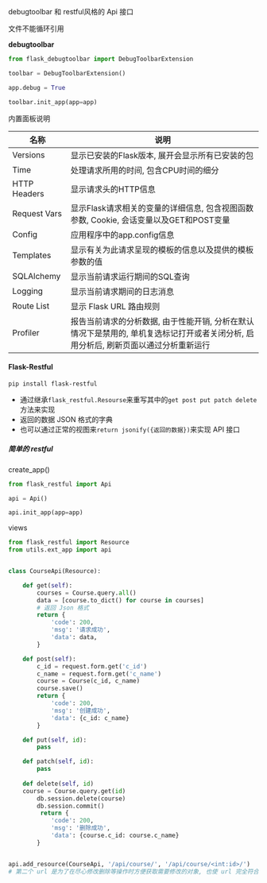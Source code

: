 debugtoolbar 和 restful风格的 Api 接口



文件不能循环引用



**debugtoolbar**

```python
from flask_debugtoolbar import DebugToolbarExtension

toolbar = DebugToolbarExtension()

app.debug = True

toolbar.init_app(app=app)
```

内置面板说明

| 名称         | 说明                                                         |
| ------------ | ------------------------------------------------------------ |
| Versions     | 显示已安装的Flask版本, 展开会显示所有已安装的包              |
| Time         | 处理请求所用的时间, 包含CPU时间的细分                        |
| HTTP Headers | 显示请求头的HTTP信息                                         |
| Request Vars | 显示Flask请求相关的变量的详细信息, 包含视图函数参数, Cookie, 会话变量以及GET和POST变量 |
| Config       | 应用程序中的app.config信息                                   |
| Templates    | 显示有关为此请求呈现的模板的信息以及提供的模板参数的值       |
| SQLAlchemy   | 显示当前请求运行期间的SQL查询                                |
| Logging      | 显示当前请求期间的日志消息                                   |
| Route List   | 显示 Flask URL 路由规则                                      |
| Profiler     | 报告当前请求的分析数据, 由于性能开销, 分析在默认情况下是禁用的, 单机复选标记打开或者关闭分析, 启用分析后, 刷新页面以通过分析重新运行 |



#### Flask-Restful

`pip install flask-restful`



-   通过继承`flask_restful.Resourse`来重写其中的`get post put patch delete`方法来实现
-   返回的数据 JSON 格式的字典
-   也可以通过正常的视图来`return jsonify({返回的数据})`来实现 API 接口

##### 简单的 restful

create_app()

```python
from flask_restful import Api

api = Api()

api.init_app(app=app)
```

views

```python
from flask_restful import Resource
from utils.ext_app import api


class CourseApi(Resource):

    def get(self):
        courses = Course.query.all()
        data = [course.to_dict() for course in courses]
        # 返回 Json 格式
        return {
            'code': 200,
            'msg': '请求成功',
            'data': data,
        }

    def post(self):
        c_id = request.form.get('c_id')
        c_name = request.form.get('c_name')
        course = Course(c_id, c_name)
        course.save()
        return {
            'code': 200,
            'msg': '创建成功',
            'data': {c_id: c_name}
        }

    def put(self, id):
        pass

    def patch(self, id):
        pass
    
    def delete(self, id)
    course = Course.query.get(id)
        db.session.delete(course)
        db.session.commit()
         return {
            'code': 200,
            'msg': '删除成功',
            'data': {course.c_id: course.c_name}
        }


api.add_resource(CourseApi, '/api/course/', '/api/course/<int:id>/')
# 第二个 url 是为了在尽心修改删除等操作时方便获取需要修改的对象, 也使 url 完全符合了 restful 风格
```









